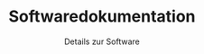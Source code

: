 ---
layout: post
title: Softwaredokumentation
subtitle: Details zur Software
description: Details zur Software
landing-title: 'EEG und Machine Learning'
image: code.png
show_tile: true
---
